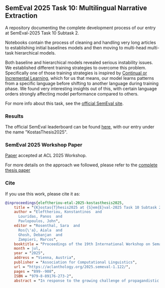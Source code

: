 ## SemEval 2025 Task 10: Multilingual Narrative Extraction

A repository documenting the complete development process of our entry at SemEval-2025 Task 10 Subtask 2.

Notebooks contain the process of cleaning and handling very long articles to establishing initial baselines models and then moving to multi-head multi-task hierarchical models. 

Both baseline and hierarchical models revealed serious instability issues. We established different training strategies to overcome this problem. Specifically one of those training strategies is inspired by [Continual or Incremental Learning](https://en.wikipedia.org/wiki/Incremental_learning), which for us that means, our model learns patterns from a specific language before shifting to another language during training phase. We found very interesting insights out of this, with certain language orders strongly affecting model performance compared to others.

For more info about this task, see the [official SemEval site](https://propaganda.math.unipd.it/semeval2025task10/).

### Results
The official SemEval leaderboard can be found [here](https://propaganda.math.unipd.it/semeval2025task10/leaderboardv2.html), with our entry under the name "KostasThesis2025".

### SemEval 2025 Workshop Paper
[Paper](https://aclanthology.org/2025.semeval-1.122/) accepted at ACL 2025 Workshop. 

For more details on the approach we followed, please refer to the [complete thesis paper](./BSc_Thesis_Paper.pdf)

### Cite
If you use this work, please cite it as:

```bibtex
@inproceedings{eleftheriou-etal-2025-kostasthesis2025,
    title = "{K}ostas{T}hesis2025 at {S}em{E}val-2025 Task 10 Subtask 2: A Continual Learning Approach to Propaganda Analysis in Online News",
    author = "Eleftheriou, Konstantinos  and
      Louridas, Panos  and
      Pavlopoulos, John",
    editor = "Rosenthal, Sara  and
      Ros{\'a}, Aiala  and
      Ghosh, Debanjan  and
      Zampieri, Marcos",
    booktitle = "Proceedings of the 19th International Workshop on Semantic Evaluation (SemEval-2025)",
    month = jul,
    year = "2025",
    address = "Vienna, Austria",
    publisher = "Association for Computational Linguistics",
    url = "https://aclanthology.org/2025.semeval-1.122/",
    pages = "899--908",
    ISBN = "979-8-89176-273-2",
    abstract = "In response to the growing challenge of propagandistic presence through online media in online news, the increasing need for automated systems that are able to identify and classify narrative structures in multiple languages is evident. We present our approach to the SemEval-2025 Task 10 Subtask 2, focusing on the challenge of hierarchical multi-label, multi-class classification in multilingual news articles. We present methods to handle long articles with respect to how they are naturally structured in the dataset, propose a hierarchical classification neural network model with respect to the taxonomy, and a continual learning training approach that leverages cross-lingual knowledge transfer."
